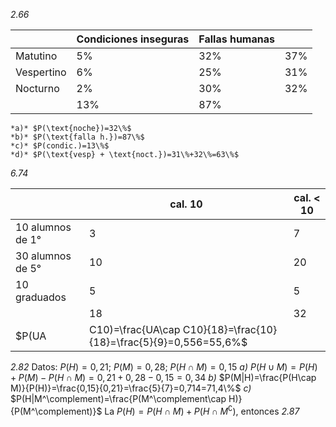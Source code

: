 *2.66* 

|            | Condiciones inseguras | Fallas humanas |        |
| ---------- | --------------------- | -------------- | ------ |
| Matutino   | $5\%$                 | $32\%$         | $37\%$ |
| Vespertino | $6\%$                 | $25\%$         | $31\%$ |
| Nocturno   | $2\%$                 | $30\%$         | $32\%$ |
|            | $13\%$                | $87\%$         |        |
	*a)* $P(\text{noche})=32\%$
	*b)* $P(\text{falla h.})=87\%$
	*c)* $P(condic.)=13\%$
	*d)* $P(\text{vesp} + \text{noct.})=31\%+32\%=63\%$

*6.74*

|                      | cal. 10 | cal. < 10 |
| -------------------- | ------- | --------- |
| $10$ alumnos de $1°$ | $3$     | $7$       |
| $30$ alumnos de $5°$ | $10$    | $20$      |
| $10$ graduados       | $5$     | $5$       |
|                      | $18$    | $32$      |
$P(UA|C10)=\frac{UA\cap C10}{18}=\frac{10}{18}=\frac{5}{9}=0,556=55,6\%$

*2.82* Datos: $P(H)=0,21;\ P(M)=0,28;\ P(H\cap M)=0,15$
	*a)* $P(H\cup M)=P(H)+P(M)-P(H\cap M)=0,21+0,28-0,15=0,34$
	*b)* $P(M|H)=\frac{P(H\cap M)}{P(H)}=\frac{0,15}{0,21}=\frac{5}{7}=0,714=71,4\%$
	*c)* $P(H|M^\complement)=\frac{P(M^\complement\cap H)}{P(M^\complement)}$
	La $P(H)=P(H\cap M)+P(H\cap M^\complement)$, entonces
*2.87* 